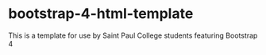 # bootstrap-4-html-template
This is a template for use by Saint Paul College students featuring Bootstrap 4
